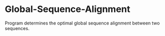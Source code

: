 # Global-Sequence-Alignment
Program determines the optimal global sequence alignment between two sequences. 
